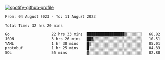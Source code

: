 [![spotify-github-profile](https://spotify-github-profile.vercel.app/api/view?uid=313pysyt3uxkjdidtiuvzf7nrnnu&cover_image=true&theme=natemoo-re&show_offline=false&background_color=121212&interchange=false&bar_color=53b14f&bar_color_cover=false)](https://spotify-github-profile.vercel.app/api/view?uid=313pysyt3uxkjdidtiuvzf7nrnnu&redirect=true)

<!--START_SECTION:waka-->

```txt
From: 04 August 2023 - To: 11 August 2023

Total Time: 32 hrs 20 mins

Go                   22 hrs 33 mins  █████████████████▒░░░░░░░   68.82 %
JSON                 3 hrs 26 mins   ██▓░░░░░░░░░░░░░░░░░░░░░░   10.51 %
YAML                 1 hr 38 mins    █▒░░░░░░░░░░░░░░░░░░░░░░░   05.01 %
protobuf             1 hr 25 mins    █░░░░░░░░░░░░░░░░░░░░░░░░   04.33 %
SQL                  55 mins         ▓░░░░░░░░░░░░░░░░░░░░░░░░   02.80 %
```

<!--END_SECTION:waka-->
